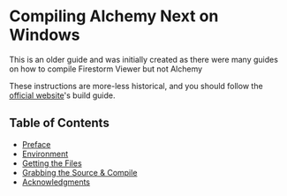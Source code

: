 # Compiling Alchemy Next on Windows

This is an older guide and was initially created as there were many guides on how to compile Firestorm Viewer but not Alchemy

These instructions are more-less historical, and you should follow the [official website](https://alchemyviewer.org/docs/build/Windows)'s build guide.

## Table of Contents
- [Preface](Preface.md)
- [Environment](Environment.md)
- [Getting the Files](Getting+the+Files.md)
- [Grabbing the Source & Compile](Grabbing+the+Soure%26Compile.md)
- [Acknowledgments](Acknowledgements.md)
